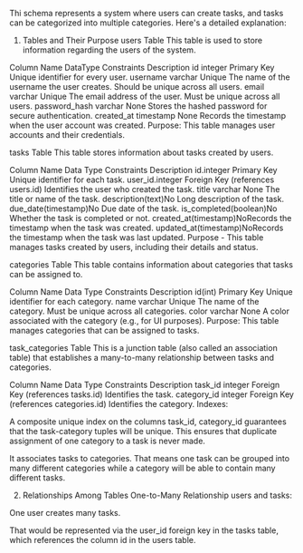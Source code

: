 Thi schema represents a system where users can create tasks, and tasks can be categorized into multiple categories. Here's a detailed explanation:

1. Tables and Their Purpose
   users Table 
   This table is used to store information regarding the users of the system.

Column Name	DataType	Constraints	Description
id	 integer	Primary Key	Unique identifier for every user.
username	varchar	Unique	The name of the username the user creates. Should be unique across all users.
email	varchar	Unique	The email address of the user. Must be unique across all users.
password_hash	varchar	None	Stores the hashed password for secure authentication.
created_at	timestamp	None	Records the timestamp when the user account was created.
Purpose: This table manages user accounts and their credentials.

tasks Table
This table stores information about tasks created by users.

Column Name	Data Type	Constraints	Description
id.integer	Primary Key	Unique identifier for each task.
user_id.integer	Foreign Key (references users.id)	Identifies the user who created the task.
title	varchar	None	The title or name of the task.
description(text)No	Long description of the task.
due_date(timestamp)No	Due date of the task.
is_completed(boolean)No	Whether the task is completed or not.
created_at(timestamp)NoRecords the timestamp when the task was created.
updated_at(timestamp)NoRecords the timestamp when the task was last updated.
Purpose - This table manages tasks created by users, including their details and status.

categories Table
This table contains information about categories that tasks can be assigned to.

Column Name	Data Type	Constraints	Description
id(int)	Primary Key	Unique identifier for each category.
name	varchar	Unique	The name of the category. Must be unique across all categories.
color	varchar	None	A color associated with the category (e.g., for UI purposes).
Purpose: This table manages categories that can be assigned to tasks.

task_categories Table
This is a junction table (also called an association table) that establishes a many-to-many relationship between tasks and categories.

Column Name	Data Type	Constraints	Description
task_id	integer	Foreign Key (references tasks.id)	Identifies the task.
category_id	integer	Foreign Key (references categories.id)	Identifies the category.
Indexes:

A composite unique index on the columns task_id, category_id guarantees that the task-category tuples will be unique. This ensures that duplicate assignment of one category to a task is never made.

It associates tasks to categories. That means one task can be grouped into many different categories while a category will be able to contain many different tasks.

2. Relationships Among Tables
   One-to-Many Relationship
   users and tasks:

One user creates many tasks.

That would be represented via the user_id foreign key in the tasks table, which references the column id in the users table.
